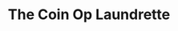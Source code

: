 ---
title: "The Coin Op Laundrette"
url: /bury-st-edmunds/the-coin-op-laundrette/
shop: Wäscherei
---